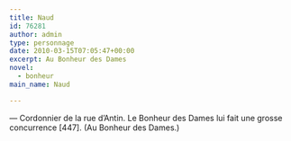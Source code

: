```yaml
---
title: Naud
id: 76281
author: admin
type: personnage
date: 2010-03-15T07:05:47+00:00
excerpt: Au Bonheur des Dames
novel:
  - bonheur
main_name: Naud

---
```

— Cordonnier de la rue d&rsquo;Antin. Le Bonheur des Dames lui fait une grosse concurrence [447]. (Au Bonheur des Dames.)